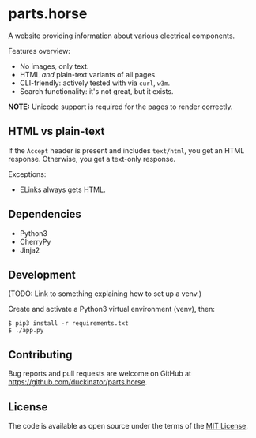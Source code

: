 # parts.horse

A website providing information about various electrical components.

Features overview:

* No images, only text.
* HTML _and_ plain-text variants of all pages.
* CLI-friendly: actively tested with via `curl`, `w3m`.
* Search functionality: it's not great, but it exists.

**NOTE:** Unicode support is required for the pages to render correctly.

## HTML vs plain-text

If the `Accept` header is present and includes `text/html`, you get an
HTML response. Otherwise, you get a text-only response.

Exceptions:

* ELinks always gets HTML.

## Dependencies

* Python3
* CherryPy
* Jinja2

## Development

(TODO: Link to something explaining how to set up a venv.)

Create and activate a Python3 virtual environment (venv), then:

```
$ pip3 install -r requirements.txt
$ ./app.py
```

## Contributing

Bug reports and pull requests are welcome on GitHub at
https://github.com/duckinator/parts.horse.

## License

The code is available as open source under the terms of the
[MIT License](https://opensource.org/licenses/MIT).
